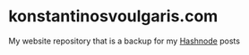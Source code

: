 # konstantinosvoulgaris.com
My website repository that is a backup for my [Hashnode](https://hashnode.com) posts

